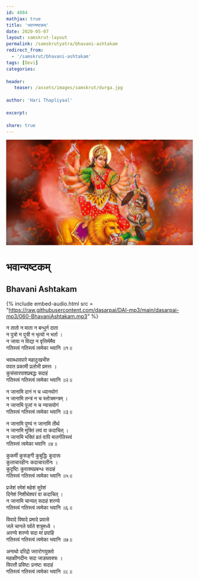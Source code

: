 ```yaml
---    
id: 4084    
mathjax: true    
title: 'भवान्यष्टकम्'    
date: 2020-05-07    
layout: samskrut-layout 
permalink: /samskrutyatra/bhavani-ashtakam
redirect_from: 
  - '/samskrut/bhavani-ashtakam'
tags: [Devi]    
categories:    
    
header:    
   teaser: /assets/images/samskrut/durga.jpg    
    
author: 'Hari Thapliyaal'    
    
excerpt:    
    
share: true    
---    
```

    
![](/assets/images/samskrut/durga.jpg)    
    
# भवान्यष्टकम्    
## Bhavani Ashtakam    
    
{% include embed-audio.html src = "https://raw.githubusercontent.com/dasarpai/DAI-mp3/main/dasarpai-mp3/060-BhavaniAshtakam.mp3" %}     
    
    
    
न तातो न माता न बन्धुर्न दाता    
न पुत्रो न पुत्री न भृत्यो न भर्ता ।    
न जाया न विद्या न वृत्तिर्ममैव    
गतिस्त्वं गतिस्त्वं त्वमेका भवानि ॥१॥    
     
भवाब्धावपारे महादुःखभीरु    
पपात प्रकामी प्रलोभी प्रमत्तः ।    
कुसंसारपाशप्रबद्धः सदाहं    
गतिस्त्वं गतिस्त्वं त्वमेका भवानि ॥२॥    
     
न जानामि दानं न च ध्यानयोगं    
न जानामि तन्त्रं न च स्तोत्रमन्त्रम् ।    
न जानामि पूजां न च न्यासयोगं    
गतिस्त्वं गतिस्त्वं त्वमेका भवानि ॥३॥    
     
न जानामि पुण्यं न जानामि तीर्थ    
न जानामि मुक्तिं लयं वा कदाचित् ।    
न जानामि भक्तिं व्रतं वापि मातर्गतिस्त्वं    
गतिस्त्वं त्वमेका भवानि ॥४॥    
     
कुकर्मी कुसङ्गी कुबुद्धिः कुदासः    
कुलाचारहीनः कदाचारलीनः ।    
कुदृष्टिः कुवाक्यप्रबन्धः सदाहं    
गतिस्त्वं गतिस्त्वं त्वमेका भवानि ॥५॥    
     
प्रजेशं रमेशं महेशं सुरेशं    
दिनेशं निशीथेश्वरं वा कदाचित् ।    
न जानामि चान्यत् सदाहं शरण्ये    
गतिस्त्वं गतिस्त्वं त्वमेका भवानि ॥६॥    
     
विवादे विषादे प्रमादे प्रवासे    
जले चानले पर्वते शत्रुमध्ये ।    
अरण्ये शरण्ये सदा मां प्रपाहि    
गतिस्त्वं गतिस्त्वं त्वमेका भवानि ॥७॥    
     
अनाथो दरिद्रो जरारोगयुक्तो    
महाक्षीणदीनः सदा जाड्यवक्त्रः ।    
विपत्तौ प्रविष्टः प्रनष्टः सदाहं    
गतिस्त्वं गतिस्त्वं त्वमेका भवानि ॥८॥    
    
